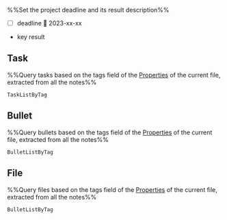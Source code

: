 
%%Set the project deadline and its result description%%
- [ ] deadline 📅 2023-xx-xx
- key result

## Task
%%Query tasks based on the tags field of the [Properties](https://help.obsidian.md/Editing+and+formatting/Properties) of the current file, extracted from all the notes%%
```PeriodicPARA
TaskListByTag
```

## Bullet
%%Query bullets based on the tags field of the [Properties](https://help.obsidian.md/Editing+and+formatting/Properties) of the current file, extracted from all the notes%%
```PeriodicPARA
BulletListByTag
```

## File
%%Query files based on the tags field of the [Properties](https://help.obsidian.md/Editing+and+formatting/Properties) of the current file, extracted from all the notes%%
```PeriodicPARA
BulletListByTag
```
